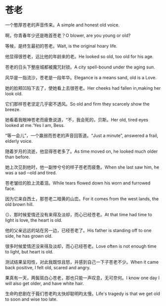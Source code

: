 # 苍老

<p><span class="chinese">一个憨厚苍老的声音传来。</span><span class="english">A simple and honest old voice.</span></p>

<p><span class="chinese">啊，你青春年少还是皓首苍老？</span><span class="english">O blower, are you young or old?</span></p>

<p><span class="chinese">等候，是终生最初的苍老。</span><span class="english">Wait, is the original hoary life.</span></p>

<p><span class="chinese">他显得很苍老，远比他的年龄来的老。</span><span class="english">He looked so old, too old for his age.</span></p>

<p><span class="chinese">苍老的日头下整座城都被魔咒封锁。</span><span class="english">A city spell-bound under the aging sun.</span></p>

<p><span class="chinese">风华是一指流沙，苍老是一段年华。</span><span class="english">Elegance is a means sand, old is a Love.</span></p>

<p><span class="chinese">她的脸颊凹陷下去了，使她看上去很苍老。</span><span class="english">Her cheeks had fallen in,making her look old.</span></p>

<p><span class="chinese">它们那样苍老坚定几乎密不透风。</span><span class="english">So old and firm they scarcely show the breeze.</span></p>

<p><span class="chinese">她看着我眼神苍老而疲惫说道，“不，我会死的，贝斯。</span><span class="english">Her old, tired eyes looked at me.‘Yes I am, Bess.</span></p>

<p><span class="chinese">“等一会儿”，一个羸弱而苍老的声音回答道。</span><span class="english">“Just a minute”, answered a frail, elderly voice.</span></p>

<p><span class="chinese">随着岁月的流逝，他显得苍老多了。</span><span class="english">As time moved on, he looked much older than before.</span></p>

<p><span class="chinese">她上次见到他时，他一副惨兮兮的样子苍老而疲惫。</span><span class="english">When she last saw him, he was a sad ─old and tired.</span></p>

<p><span class="chinese">苍老皱纹的脸上流着泪。</span><span class="english">While tears flowed down his worn and furrowed face.</span></p>

<p><span class="chinese">因为它来自西土，那苍老二暗黄的山峦。</span><span class="english">For it comes from the west lands, the old brown hill.</span></p>

<p><span class="chinese">⊙、那时候爱情还没有来得及淡却，而心已经苍老。</span><span class="english">At that time had time to light is love, the heart is old.</span></p>

<p><span class="chinese">他的父亲远远的站在另一边，已经苍老了。</span><span class="english">His father is standing off to one side, he has grown old.</span></p>

<p><span class="chinese">很多时候爱情还没来得及淡却，而心已经苍老。</span><span class="english">Love often is not enough time to light, but heart is old.</span></p>

<p><span class="chinese">测试结果呈阳性，对此我既惊且怒，并感到自己一下子苍老不少。</span><span class="english">When it came back positive, I felt old, scared and angry.</span></p>

<p><span class="chinese">果真有一天，两鬓斑白心苍老，那也只能一声叹息，无可奈何。</span><span class="english">I know one day I will also get older, and have white hair.</span></p>

<p><span class="chinese">生命昀悲剧在于莪们苍老昀太快却聪明昀太慢。</span><span class="english">Life's tragedy is that we get old to soon and wise too late.</span></p>

